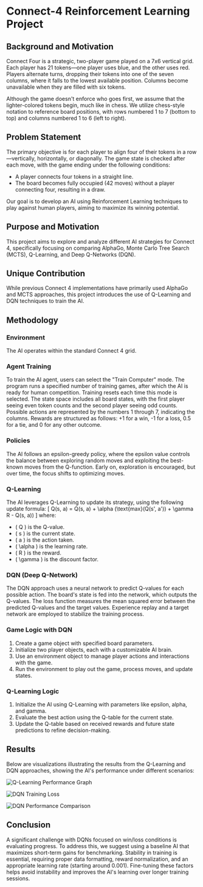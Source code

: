 # Connect-4 Reinforcement Learning Project

## Background and Motivation
Connect Four is a strategic, two-player game played on a 7x6 vertical grid. Each player has 21 tokens—one player uses blue, and the other uses red. Players alternate turns, dropping their tokens into one of the seven columns, where it falls to the lowest available position. Columns become unavailable when they are filled with six tokens.

Although the game doesn't enforce who goes first, we assume that the lighter-colored tokens begin, much like in chess. We utilize chess-style notation to reference board positions, with rows numbered 1 to 7 (bottom to top) and columns numbered 1 to 6 (left to right).

## Problem Statement
The primary objective is for each player to align four of their tokens in a row—vertically, horizontally, or diagonally. The game state is checked after each move, with the game ending under the following conditions:
- A player connects four tokens in a straight line.
- The board becomes fully occupied (42 moves) without a player connecting four, resulting in a draw.

Our goal is to develop an AI using Reinforcement Learning techniques to play against human players, aiming to maximize its winning potential.

## Purpose and Motivation
This project aims to explore and analyze different AI strategies for Connect 4, specifically focusing on comparing AlphaGo, Monte Carlo Tree Search (MCTS), Q-Learning, and Deep Q-Networks (DQN).

## Unique Contribution
While previous Connect 4 implementations have primarily used AlphaGo and MCTS approaches, this project introduces the use of Q-Learning and DQN techniques to train the AI.

## Methodology

### Environment
The AI operates within the standard Connect 4 grid.

### Agent Training
To train the AI agent, users can select the "Train Computer" mode. The program runs a specified number of training games, after which the AI is ready for human competition. Training resets each time this mode is selected. The state space includes all board states, with the first player seeing even token counts and the second player seeing odd counts. Possible actions are represented by the numbers 1 through 7, indicating the columns. Rewards are structured as follows: +1 for a win, -1 for a loss, 0.5 for a tie, and 0 for any other outcome.

### Policies
The AI follows an epsilon-greedy policy, where the epsilon value controls the balance between exploring random moves and exploiting the best-known moves from the Q-function. Early on, exploration is encouraged, but over time, the focus shifts to optimizing moves.

### Q-Learning
The AI leverages Q-Learning to update its strategy, using the following update formula:
\[ Q(s, a) = Q(s, a) + \alpha (\text{max}(Q(s', a')) + \gamma R - Q(s, a)) \]
where:
- \( Q \) is the Q-value.
- \( s \) is the current state.
- \( a \) is the action taken.
- \( \alpha \) is the learning rate.
- \( R \) is the reward.
- \( \gamma \) is the discount factor.

### DQN (Deep Q-Network)
The DQN approach uses a neural network to predict Q-values for each possible action. The board's state is fed into the network, which outputs the Q-values. The loss function measures the mean squared error between the predicted Q-values and the target values. Experience replay and a target network are employed to stabilize the training process.

### Game Logic with DQN
1. Create a game object with specified board parameters.
2. Initialize two player objects, each with a customizable AI brain.
3. Use an environment object to manage player actions and interactions with the game.
4. Run the environment to play out the game, process moves, and update states.

### Q-Learning Logic
1. Initialize the AI using Q-Learning with parameters like epsilon, alpha, and gamma.
2. Evaluate the best action using the Q-table for the current state.
3. Update the Q-table based on received rewards and future state predictions to refine decision-making.

## Results
Below are visualizations illustrating the results from the Q-Learning and DQN approaches, showing the AI's performance under different scenarios:

![Q-Learning Performance Graph](https://user-images.githubusercontent.com/41890348/75622168-66e5bf00-5b52-11ea-83b6-dca4a4cdada0.png)

![DQN Training Loss](https://user-images.githubusercontent.com/41890348/75622284-7dd8e100-5b53-11ea-9d8d-8b52c31e6fa1.png)

![DQN Performance Comparison](https://user-images.githubusercontent.com/41890348/75622285-7f0a0e00-5b53-11ea-8ae3-c3c9ebdbb4c7.png)

## Conclusion
A significant challenge with DQNs focused on win/loss conditions is evaluating progress. To address this, we suggest using a baseline AI that maximizes short-term gains for benchmarking. Stability in training is essential, requiring proper data formatting, reward normalization, and an appropriate learning rate (starting around 0.001). Fine-tuning these factors helps avoid instability and improves the AI's learning over longer training sessions.
